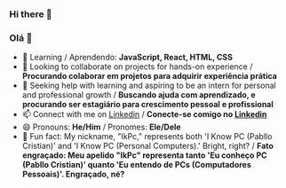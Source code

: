 ### Hi there 👋
### Olá 👋

- 🌱 Learning / Aprendendo: **JavaScript, React, HTML, CSS**<br />
- 👯 Looking to collaborate on projects for hands-on experience / **Procurando colaborar em projetos para adquirir experiência prática**<br />
- 🤔 Seeking help with learning and aspiring to be an intern for personal and professional growth / **Buscando ajuda com aprendizado, e procurando ser estagiário para crescimento pessoal e profissional**<br />
- 📫 Connect with me on <a href="https://www.linkedin.com/in/pabllo-cristian-ferreira-de-lima-712b5224b/"><u>Linkedin</u></a> / **Conecte-se comigo no <a href="https://www.linkedin.com/in/pabllo-cristian-ferreira-de-lima-712b5224b/"><u>Linkedin</u></a>**<br />
- 😄 Pronouns: **He/Him** / Pronomes: **Ele/Dele**<br />
- 🚀 Fun fact: My nickname, "IkPc," represents both 'I Know PC (Pabllo Cristian)' and 'I Know PC (Personal Computers).' Bright, right? / **Fato engraçado: Meu apelido "IkPc" representa tanto 'Eu conheço PC (Pabllo Cristian)' quanto 'Eu entendo de PCs (Computadores Pessoais)'. Engraçado, né?**<br />

